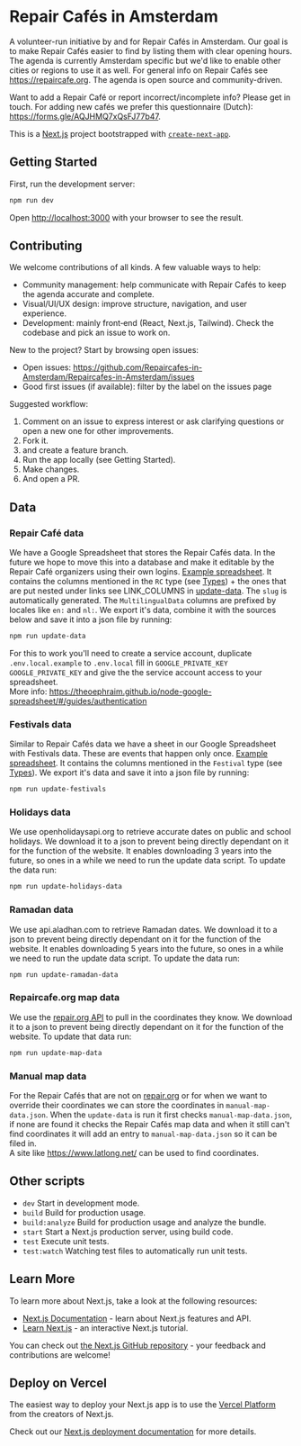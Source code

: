 # Repair Cafés in Amsterdam

A volunteer-run initiative by and for Repair Cafés in Amsterdam. Our goal is to make Repair Cafés easier to find by listing them with clear opening hours. The agenda is currently Amsterdam specific but we'd like to enable other cities or regions to use it as well. For general info on Repair Cafés see https://repaircafe.org. The agenda is open source and community-driven.

Want to add a Repair Café or report incorrect/incomplete info? Please get in touch. For adding new cafés we prefer this questionnaire (Dutch): https://forms.gle/AQJHMQ7xQsFJ77b47.

This is a [Next.js](https://nextjs.org/) project bootstrapped with [`create-next-app`](https://github.com/vercel/next.js/tree/canary/packages/create-next-app).

## Getting Started

First, run the development server:

```bash
npm run dev
```

Open [http://localhost:3000](http://localhost:3000) with your browser to see the result.

## Contributing

We welcome contributions of all kinds. A few valuable ways to help:

- Community management: help communicate with Repair Cafés to keep the agenda accurate and complete.
- Visual/UI/UX design: improve structure, navigation, and user experience.
- Development: mainly front‑end (React, Next.js, Tailwind). Check the codebase and pick an issue to work on.

New to the project? Start by browsing open issues:

- Open issues: https://github.com/Repaircafes-in-Amsterdam/Repaircafes-in-Amsterdam/issues
- Good first issues (if available): filter by the label on the issues page

Suggested workflow:

1. Comment on an issue to express interest or ask clarifying questions or open a new one for other improvements.
2. Fork it.
3. and create a feature branch.
4. Run the app locally (see Getting Started).
5. Make changes.
6. And open a PR.

## Data

### Repair Café data

We have a Google Spreadsheet that stores the Repair Cafés data. In the future we hope to move this into a database and make it editable by the Repair Café organizers using their own logins.
[Example spreadsheet](https://docs.google.com/spreadsheets/d/1Jm1jFasNHkmciVD3OYLXgb0SqZuI_2GF7tIlcbyOQKw/edit?gid=0#gid=0).
It contains the columns mentioned in the `RC` type (see [Types](https://github.com/Repaircafes-in-Amsterdam/Repaircafes-in-Amsterdam/blob/main/app/types.ts)) + the ones that are put nested under links see LINK_COLUMNS in [update-data](https://github.com/Repaircafes-in-Amsterdam/Repaircafes-in-Amsterdam/blob/main/data/update-data.mjs). The `slug` is automatically generated. The `MultilingualData` columns are prefixed by locales like `en:` and `nl:`.
We export it's data, combine it with the sources below and save it into a json file by running:

```bash
npm run update-data
```

For this to work you'll need to create a service account, duplicate `.env.local.example` to `.env.local` fill in `GOOGLE_PRIVATE_KEY` `GOOGLE_PRIVATE_KEY` and give the the service account access to your spreadsheet.  
More info: https://theoephraim.github.io/node-google-spreadsheet/#/guides/authentication

### Festivals data

Similar to Repair Cafés data we have a sheet in our Google Spreadsheet with Festivals data. These are events that happen only once.
[Example spreadsheet](https://docs.google.com/spreadsheets/d/1Jm1jFasNHkmciVD3OYLXgb0SqZuI_2GF7tIlcbyOQKw/edit?gid=22042023#gid=22042023).
It contains the columns mentioned in the `Festival` type (see [Types](https://github.com/Repaircafes-in-Amsterdam/Repaircafes-in-Amsterdam/blob/main/app/types.ts)).
We export it's data and save it into a json file by running:

```bash
npm run update-festivals
```

### Holidays data

We use openholidaysapi.org to retrieve accurate dates on public and school holidays. We download it to a json to prevent being directly dependant on it for the function of the website. It enables downloading 3 years into the future, so ones in a while we need to run the update data script. To update the data run:

```bash
npm run update-holidays-data
```

### Ramadan data

We use api.aladhan.com to retrieve Ramadan dates. We download it to a json to prevent being directly dependant on it for the function of the website. It enables downloading 5 years into the future, so ones in a while we need to run the update data script. To update the data run:

```bash
npm run update-ramadan-data
```

### Repaircafe.org map data

We use the [repair.org API](https://www.repaircafe.org/api/) to pull in the coordinates they know. We download it to a json to prevent being directly dependant on it for the function of the website. To update that data run:

```bash
npm run update-map-data
```

### Manual map data

For the Repair Cafés that are not on [repair.org](https://www.repaircafe.org/) or for when we want to override their coordinates we can store the coordinates in `manual-map-data.json`. When the `update-data` is run it first checks `manual-map-data.json`, if none are found it checks the Repair Cafés map data and when it still can't find coordinates it will add an entry to `manual-map-data.json` so it can be filed in.  
A site like https://www.latlong.net/ can be used to find coordinates.

## Other scripts

- `dev` Start in development mode.
- `build` Build for production usage.
- `build:analyze` Build for production usage and analyze the bundle.
- `start` Start a Next.js production server, using build code.
- `test` Execute unit tests.
- `test:watch` Watching test files to automatically run unit tests.

## Learn More

To learn more about Next.js, take a look at the following resources:

- [Next.js Documentation](https://nextjs.org/docs) - learn about Next.js features and API.
- [Learn Next.js](https://nextjs.org/learn) - an interactive Next.js tutorial.

You can check out [the Next.js GitHub repository](https://github.com/vercel/next.js/) - your feedback and contributions are welcome!

## Deploy on Vercel

The easiest way to deploy your Next.js app is to use the [Vercel Platform](https://vercel.com/new?utm_medium=default-template&filter=next.js&utm_source=create-next-app&utm_campaign=create-next-app-readme) from the creators of Next.js.

Check out our [Next.js deployment documentation](https://nextjs.org/docs/deployment) for more details.
